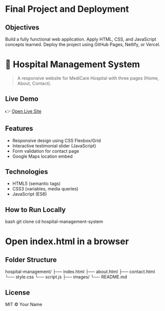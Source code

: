 # Final Project and Deployment

## Objectives
Build a fully functional web application.
Apply HTML, CSS, and JavaScript concepts learned.
Deploy the project using GitHub Pages, Netlify, or Vercel.

# 🏥 Hospital Management System

> A responsive website for MediCare Hospital with three pages (Home, About, Contact).

## **Live Demo**
👉 [Open Live Site]( )

## **Features**
- Responsive design using CSS Flexbox/Grid
- Interactive testimonial slider (JavaScript)
- Form validation for contact page
- Google Maps location embed

## **Technologies**
- HTML5 (semantic tags)
- CSS3 (variables, media queries)
- JavaScript (ES6)

## **How to Run Locally**
bash
git clone 
cd hospital-management-system
# Open index.html in a browser


## **Folder Structure**

hospital-management/
├── index.html
├── about.html
├── contact.html
└── style.css
└── script.js
├── images/
└── README.md


## **License**
MIT © Your Name
